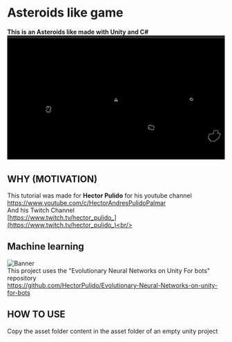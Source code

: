 # Asteroids like game
<b>This is an Asteroids like made with Unity and C#</b>
![Banner](img/img.gif)

## WHY (MOTIVATION)
This tutorial was made for <b>Hector Pulido</b> for his youtube channel <br/>
https://www.youtube.com/c/HectorAndresPulidoPalmar <br/>
And his Twitch Channel<br/>
[https://www.twitch.tv/hector_pulido_](https://www.twitch.tv/hector_pulido_)<br/>

## Machine learning
![Banner](img/img_ml.gif)<br/>
This project uses the "Evolutionary Neural Networks on Unity For bots" repository<br/>
https://github.com/HectorPulido/Evolutionary-Neural-Networks-on-unity-for-bots


## HOW TO USE
Copy the asset folder content in the asset folder of an empty unity project
